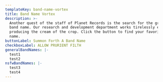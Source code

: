 ```yaml
---
templateKey: band-name-vortex
title: Band Name Vortex
description: >-
  Another quest of the staff of Planet Records is the search for the greatest
  band name. Our research and development department works tirelessly every day
  producing the cream of the crop. Click the button to find your favorite band
  name.
buttonLabel: Summon Forth A Band Name
checkboxLabel: ALLOW PRURIENT FILTH
generalBandNames: |-
  test1
  test2
nsfwBandNames: |-
  test3
  test4
---
```


